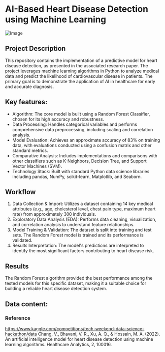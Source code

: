 # AI-Based Heart Disease Detection using Machine Learning
![Image](https://github.com/{asya-bamby/An-AI-model-for-heart-disease-detection/blob/exstra/images.jpg)

## Project Description
This repository contains the implementation of a predictive model for heart disease detection, as presented in the associated research paper. The project leverages machine learning algorithms in Python to analyze medical data and predict the likelihood of cardiovascular disease in patients. The primary goal is to demonstrate the application of AI in healthcare for early and accurate diagnosis.

## Key features:
- Algorithm: The core model is built using a Random Forest Classifier, chosen for its high accuracy and robustness.
- Data Processing: Handles categorical variables and performs comprehensive data preprocessing, including scaling and correlation analysis.
- Model Evaluation: Achieves an approximate accuracy of 83% on training data, with evaluations conducted using a confusion matrix and other standard metrics.
- Comparative Analysis: Includes implementations and comparisons with other classifiers such as K-Neighbors, Decision Tree, and Support Vector Machines (SVM).
- Technology Stack: Built with standard Python data science libraries including pandas, NumPy, scikit-learn, Matplotlib, and Seaborn.

## Workflow
1) Data Collection & Import: Utilizes a dataset containing 14 key medical attributes (e.g., age, cholesterol level, chest pain type, maximum heart rate) from approximately 300 individuals.
2) Exploratory Data Analysis (EDA): Performs data cleaning, visualization, and correlation analysis to understand feature relationships.
3) Model Training & Validation: The dataset is split into training and test sets. The Random Forest model is trained and its performance is validated.
4) Results Interpretation: The model's predictions are interpreted to identify the most significant factors contributing to heart disease risk.

## Results
The Random Forest algorithm provided the best performance among the tested models for this specific dataset, making it a suitable choice for building a reliable heart disease detection system.

## Data content:


### Reference
https://www.kaggle.com/competitions/tech-weekend-data-science-hackathon/data
Chang, V., Bhavani, V. R., Xu, A. Q., & Hossain, M. A. (2022). An artificial intelligence model for heart disease detection using machine learning algorithms. Healthcare Analytics, 2, 100016. 


